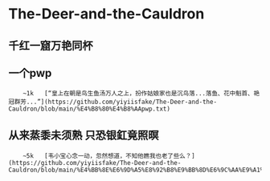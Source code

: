 # The-Deer-and-the-Cauldron
千红一窟万艳同杯<br>
<br>
一个pwp<br>
------
        ~1k   [“皇上在朝是鸟生鱼汤万人之上，扮作姑娘家也是沉鸟落...落鱼、花中魁首、艳冠群芳...”](https://github.com/yiyiisfake/The-Deer-and-the-Cauldron/blob/main/%E4%B8%80%E4%B8%AApwp.txt)
从来蒸黍未须熟 只恐银釭竟照暝<br>
--------------------------
        ~5k   [韦小宝心念一动，忽然想道，不知他瞧我也老了些么？](https://github.com/yiyiisfake/The-Deer-and-the-Cauldron/blob/main/%E4%BB%8E%E6%9D%A5%E8%92%B8%E9%BB%8D%E6%9C%AA%E9%A1%BB%E7%86%9F%20%E5%8F%AA%E6%81%90%E9%93%B6%E9%87%AD%E7%AB%9F%E7%85%A7%E6%9A%9D.txt)
